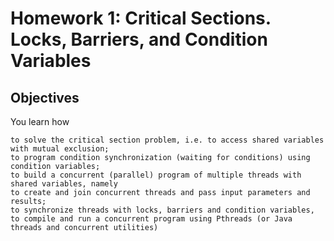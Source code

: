 # Homework 1: Critical Sections. Locks, Barriers, and Condition Variables

## Objectives

You learn how

	to solve the critical section problem, i.e. to access shared variables with mutual exclusion;
	to program condition synchronization (waiting for conditions) using condition variables;
	to build a concurrent (parallel) program of multiple threads with shared variables, namely
	to create and join concurrent threads and pass input parameters and results;
	to synchronize threads with locks, barriers and condition variables,
	to compile and run a concurrent program using Pthreads (or Java threads and concurrent utilities)


